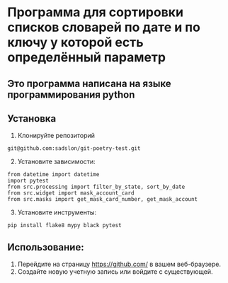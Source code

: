 # Программа  для сортировки списков словарей по дате и по ключу у которой есть определённый параметр

## Это программа написана на языке программирования python
## Установка

1. Клонируйте репозиторий

```commandline
git@github.com:sadslon/git-poetry-test.git
```

2. Установите зависимости:

```commandline
from datetime import datetime
import pytest
from src.processing import filter_by_state, sort_by_date
from src.widget import mask_account_card
from src.masks import get_mask_card_number, get_mask_account
```

3. Установите инструменты:

```commandline
pip install flake8 mypy black pytest
```

## Использование:

1. Перейдите на страницу https://github.com/ в вашем веб-браузере.
2. Создайте новую учетную запись или войдите c существующей.